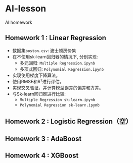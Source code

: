 # AI-lesson
AI homework

Homework 1 : Linear Regression
------------------------------
* 数据集`boston.csv`: 波士顿房价集
* 在不使用sk-learn回归器的情况下, 分别实现:
  * 多元回归: `Multiple Regression.ipynb`
  * 多项式回归: `Polynomial Regression.ipynb`
* 实现使用梯度下降算法。
* 使用RMSE和R²进行评估。
* 实现交叉验证，并计算模型误差的偏差和方差。
* 与Sk-learn回归器进行比较: 
  * `Multiple Regression sk-learn.ipynb`
  * `Polynomial Regression sk-learn.ipynb`
  
Homework 2 : Logistic Regression（空）
------------------------------
Homework 3 : AdaBoost
------------------------------
Homework 4 : XGBoost
------------------------------
